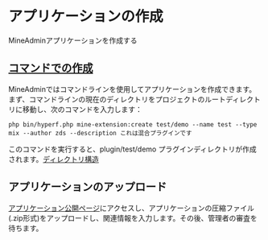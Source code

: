 # アプリケーションの作成

MineAdminアプリケーションを作成する

## [コマンドでの作成](./command.md#创建一个插件)

MineAdminではコマンドラインを使用してアプリケーションを作成できます。まず、コマンドラインの現在のディレクトリをプロジェクトのルートディレクトリに移動し、次のコマンドを入力します：

```shell
php bin/hyperf.php mine-extension:create test/demo --name test --type mix --author zds --description これは混合プラグインです
```

このコマンドを実行すると、plugin/test/demo プラグインディレクトリが作成されます。[ディレクトリ構造](./structure.md)

## アプリケーションのアップロード

[アプリケーション公開ページ](https://www.mineadmin.com/member/createApp)にアクセスし、アプリケーションの圧縮ファイル(.zip形式)をアップロードし、関連情報を入力します。その後、管理者の審査を待ちます。